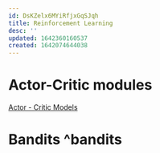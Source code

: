 ```yaml
---
id: DsKZelx6MYiRfjxGqSJqh
title: Reinforcement Learning
desc: ''
updated: 1642360160537
created: 1642074644038
---
```




# Actor-Critic modules

[Actor - Critic Models](http://rail.eecs.berkeley.edu/deeprlcourse-fa17/f17docs/lecture_5_actor_critic_pdf)

# Bandits ^bandits